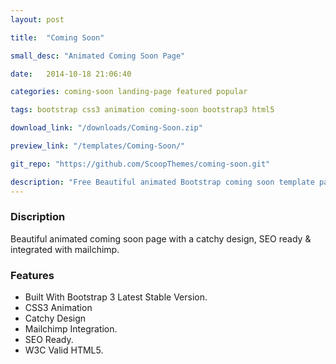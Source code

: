 ```yaml
---
layout: post

title:  "Coming Soon"

small_desc: "Animated Coming Soon Page"

date:   2014-10-18 21:06:40

categories: coming-soon landing-page featured popular

tags: bootstrap css3 animation coming-soon bootstrap3 html5

download_link: "/downloads/Coming-Soon.zip"

preview_link: "/templates/Coming-Soon/"

git_repo: "https://github.com/ScoopThemes/coming-soon.git"

description: "Free Beautiful animated Bootstrap coming soon template page with a catchy design, SEO ready & integrated with mailchimp."
---
```



### Discription ###

Beautiful animated coming soon page with a catchy design, SEO ready & integrated with mailchimp.

### Features ###

+ Built With Bootstrap 3 Latest Stable Version.
+ CSS3 Animation
+ Catchy Design
+ Mailchimp Integration.
+ SEO Ready.
+ W3C Valid HTML5.
